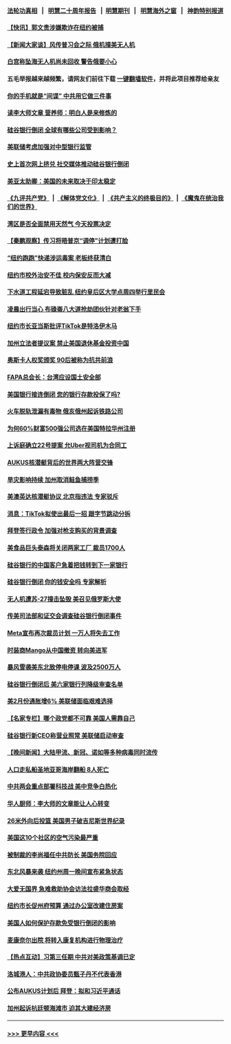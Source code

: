 #### [法轮功真相](https://github.com/gfw-breaker/truth/blob/master/README.md?t=0) &nbsp;&nbsp;|&nbsp;&nbsp; [明慧二十周年报告](https://github.com/gfw-breaker/mh-reports/blob/master/README.md?t=0) &nbsp;&nbsp;|&nbsp;&nbsp;[明慧期刊](https://github.com/gfw-breaker/mh-qikan) &nbsp;&nbsp;|&nbsp;&nbsp; [明慧海外之窗](https://github.com/gfw-breaker/mh-news/blob/master/README.md?t=0) &nbsp;&nbsp;|&nbsp;&nbsp; [神韵特别报道](https://github.com/gfw-breaker/mh-news/blob/master/shenyun.md?t=0)
#### [【快讯】郭文贵涉嫌欺诈在纽约被捕](../pages/nsc412/n13950970.md?t=03160043) 
#### [【新闻大家谈】风传普习会之际 俄机撞美无人机](../pages/nsc412/n13950870.md?t=03160043) 
#### [白宫称坠海无人机尚未回收 警告俄要小心](../pages/nsc412/n13950759.md?t=03160043) 
#### 五毛举报越来越频繁，请网友们前往下载 [一键翻墙软件](https://github.com/gfw-breaker/ssr-accounts)，并将此项目推荐给亲友
#### [你的手机就是“间谍” 中共用它做三件事](../pages/nsc412/n13950101.md?t=03160043) 
#### [读李大师文章 营养师：明白人是来修炼的](../pages/nsc412/n13949637.md?t=03160043) 
#### [硅谷银行倒闭 全球有哪些公司受到影响？](../pages/nsc412/n13950704.md?t=03160043) 
#### [美联储考虑加强对中型银行监管](../pages/nsc412/n13950507.md?t=03160043) 
#### [史上首次网上挤兑 社交媒体推动硅谷银行倒闭](../pages/nsc412/n13950554.md?t=03160043) 
#### [美亚太助卿：美国的未来取决于印太稳定](../pages/nsc412/n13950494.md?t=03160043) 
#### [《九评共产党》](https://github.com/begood0513/9ping.md/blob/master/README.md) &nbsp;|&nbsp; [《解体党文化》](../../../../jtdwh.md/blob/master/README.md)  &nbsp;|&nbsp; [《共产主义的终极目的》](../../../../gczydzjmd.md/blob/master/README.md) &nbsp;|&nbsp; [《魔鬼在统治我们的世界》](../../../../mgztzwmdsj.md/blob/master/README.md) 
#### [湾区是否全面禁用天然气  今天投票决定](../pages/nsc412/n13950537.md?t=03160043) 
#### [【秦鹏观察】传习将晤普京“调停”计划遭打脸](../pages/nsc412/n13950325.md?t=03160043) 
#### [“纽约跑跑”快递涉运毒案 老板终获清白](../pages/nsc412/n13950442.md?t=03160043) 
#### [纽约市校外治安不佳 校内保安反而大减](../pages/nsc412/n13950469.md?t=03160043) 
#### [下水道工程延宕导致脏乱 纽约皇后区大学点周四举行里民会](../pages/nsc412/n13950500.md?t=03160043) 
#### [凌晨出行当心 布碌崙八大道抢劫团伙针对老翁下手](../pages/nsc412/n13950438.md?t=03160043) 
#### [纽约市长亚当斯批评TikTok是特洛伊木马](../pages/nsc412/n13950436.md?t=03160043) 
#### [加州立法者提议案 禁止美国退休基金投资中国](../pages/nsc412/n13950527.md?t=03160043) 
#### [奥斯卡人权奖颁奖 90后被称为抗共前浪](../pages/nsc412/n13950493.md?t=03160043) 
#### [FAPA总会长：台湾应设国土安全部](../pages/nsc412/n13950461.md?t=03160043) 
#### [美国银行接连倒闭 您的银行存款投保了吗?](../pages/nsc412/n13950422.md?t=03160043) 
#### [火车脱轨泄漏有毒物 俄亥俄州起诉铁路公司](../pages/nsc412/n13950330.md?t=03160043) 
#### [为何60%财富500强公司选在美国特拉华州注册](../pages/nsc412/n13950290.md?t=03160043) 
#### [上诉庭确立22号提案 允Uber视司机为合同工](../pages/nsc412/n13950351.md?t=03160043) 
#### [AUKUS核潜艇背后的世界两大阵营交锋](../pages/nsc412/n13950184.md?t=03160043) 
#### [旱灾影响持续 加州取消鲑鱼捕捞季](../pages/nsc412/n13950294.md?t=03160043) 
#### [美澳英达核潜艇协议 北京指违法 专家驳斥](../pages/nsc412/n13950189.md?t=03160043) 
#### [消息：TikTok拟使出最后一招 跟字节跳动分拆](../pages/nsc412/n13950303.md?t=03160043) 
#### [拜登签行政令 加强对枪支购买的背景调查](../pages/nsc412/n13950234.md?t=03160043) 
#### [美食品巨头泰森将关闭两家工厂 裁员1700人](../pages/nsc412/n13950287.md?t=03160043) 
#### [硅谷银行的中国客户急着把钱转到下一家银行](../pages/nsc412/n13950236.md?t=03160043) 
#### [硅谷银行倒闭 你的钱安全吗 专家解析](../pages/nsc412/n13950223.md?t=03160043) 
#### [无人机遭苏-27撞击坠毁 美召见俄罗斯大使](../pages/nsc412/n13950260.md?t=03160043) 
#### [传美司法部和证交会调查硅谷银行倒闭事件](../pages/nsc412/n13950225.md?t=03160043) 
#### [Meta宣布再次裁员计划 一万人将失去工作](../pages/nsc412/n13950208.md?t=03160043) 
#### [时装商Mango从中国撤资 转向美进军](../pages/nsc412/n13950195.md?t=03160043) 
#### [暴风雪袭美东北致停电停课 波及2500万人](../pages/nsc412/n13950155.md?t=03160043) 
#### [硅谷银行倒闭后 美六家银行列降级审查名单](../pages/nsc412/n13950176.md?t=03160043) 
#### [美2月份通胀增6% 美联储面临艰难选择](../pages/nsc412/n13950154.md?t=03160043) 
#### [【名家专栏】哪个政党都不可靠 美国人需靠自己](../pages/nsc412/n13948203.md?t=03160043) 
#### [硅谷银行新CEO称营业照常 美联储启动审查](../pages/nsc412/n13950020.md?t=03160043) 
#### [【晚间新闻】大陆甲流、新冠、诺如等多种病毒同时流传](../pages/nsc412/n13949969.md?t=03160043) 
#### [人口走私船圣地亚哥海岸翻船 8人死亡](../pages/nsc412/n13949968.md?t=03160043) 
#### [中共两会重点部署科技战 美中竞争白热化](../pages/nsc412/n13949668.md?t=03160043) 
#### [华人厨师：李大师的文章能让人心转变](../pages/nsc412/n13949840.md?t=03160043) 
#### [26米外向后投篮 美国男子破吉尼斯世界纪录](../pages/nsc412/n13949778.md?t=03160043) 
#### [美国这10个社区的空气污染最严重](../pages/nsc412/n13949771.md?t=03160043) 
#### [被制裁的李尚福任中共防长 美国务院回应](../pages/nsc412/n13949796.md?t=03160043) 
#### [东北风暴来袭 纽约州周一晚间宣布紧急状态](../pages/nsc412/n13949677.md?t=03160043) 
#### [大爱无国界 急难救助协会访法拉盛华商会取经](../pages/nsc412/n13949848.md?t=03160043) 
#### [纽约市长促州府预算 通过办公室改建住房案](../pages/nsc412/n13949837.md?t=03160043) 
#### [美国人如何保护存款免受银行倒闭的影响](../pages/nsc412/n13949675.md?t=03160043) 
#### [麦康奈尔出院 将转入康复机构进行物理治疗](../pages/nsc412/n13949763.md?t=03160043) 
#### [【热点互动】习第三任期 中共对美政策基调已定](../pages/nsc412/n13949716.md?t=03160043) 
#### [洛城港人：中共政协委员甄子丹不代表香港](../pages/nsc412/n13949773.md?t=03160043) 
#### [公布AUKUS计划后 拜登：拟和习近平通话](../pages/nsc412/n13949736.md?t=03160043) 
#### [加州起诉杭廷顿海滩市 迫其大建经济房](../pages/nsc412/n13949734.md?t=03160043) 

----
#### [ >>> 更早内容 <<< ](../indexes/nsc412-earlier.md)
